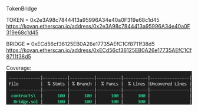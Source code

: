 TokenBridge

TOKEN = 0x2e3A98c7844413a95996A34e40a0F319e68c1d45
https://kovan.etherscan.io/address/0x2e3A98c7844413a95996A34e40a0F319e68c1d45

BRIDGE = 0xECd56cf36125EB0A26e17735AEfC1Cf8711f38d5
https://kovan.etherscan.io/address/0xECd56cf36125EB0A26e17735AEfC1Cf8711f38d5

Coverage:
![alt text](coverage1.jpg)

